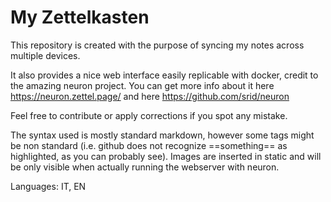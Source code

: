# My Zettelkasten

This repository is created with the purpose of syncing my notes across multiple devices.

It also provides a nice web interface easily replicable with docker, credit to the amazing neuron project.
You can get more info about it here https://neuron.zettel.page/ and here https://github.com/srid/neuron

Feel free to contribute or apply corrections if you spot any mistake. 

The syntax used is mostly standard markdown, however some tags might be non standard (i.e. github does not recognize ==something== as highlighted, as you can probably see).
Images are inserted in static and will be only visible when actually running the webserver with neuron.

Languages: IT, EN